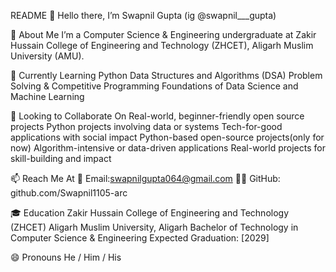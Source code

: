 README
👋 Hello there, I’m Swapnil Gupta 
(ig @swapnil___gupta)

🧠 About Me
I’m a Computer Science & Engineering undergraduate at Zakir Hussain College of Engineering and Technology (ZHCET), Aligarh Muslim University (AMU).

🌱 Currently Learning
Python Data Structures and Algorithms (DSA)
Problem Solving & Competitive Programming
Foundations of Data Science and Machine Learning

🤝 Looking to Collaborate On
Real-world, beginner-friendly open source projects
Python projects involving data or systems
Tech-for-good applications with social impact
Python-based open-source projects(only for now)
Algorithm-intensive or data-driven applications
Real-world projects for skill-building and impact

📫 Reach Me At
📧 Email:swapnilgupta064@gmail.com
🧑‍💻 GitHub: github.com/Swapnil1105-arc

🎓 Education
Zakir Hussain College of Engineering and Technology (ZHCET) Aligarh Muslim University, Aligarh
Bachelor of Technology in Computer Science & Engineering
Expected Graduation: [2029]

😄 Pronouns
He / Him / His
